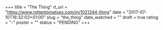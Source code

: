 +++
title = "The Thing"
rt_url = "https://www.rottentomatoes.com/m/1021244-thing"
date = "2017-07-10T16:32:03+01:00"
slug = "the_thing"
date_watched = ""
draft = true
rating = "-"
poster = ""
status = "PENDING"
+++